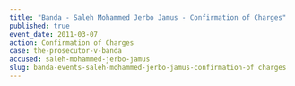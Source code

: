```yaml
---
title: "Banda - Saleh Mohammed Jerbo Jamus - Confirmation of Charges"
published: true
event_date: 2011-03-07
action: Confirmation of Charges
case: the-prosecutor-v-banda
accused: saleh-mohammed-jerbo-jamus
slug: banda-events-saleh-mohammed-jerbo-jamus-confirmation-of charges
---
```


